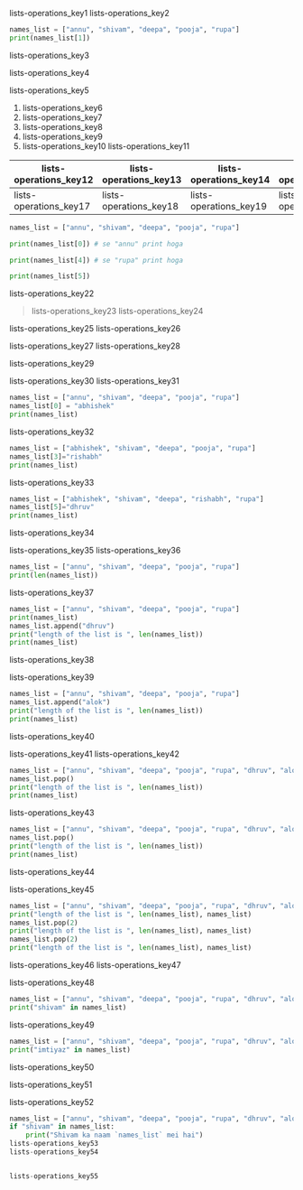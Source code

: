 lists-operations_key1
lists-operations_key2


```python
names_list = ["annu", "shivam", "deepa", "pooja", "rupa"]
print(names_list[1])
```

lists-operations_key3


lists-operations_key4


lists-operations_key5


1. lists-operations_key6
2. lists-operations_key7
3. lists-operations_key8
4. lists-operations_key9
5. lists-operations_key10
lists-operations_key11


|lists-operations_key12|lists-operations_key13|lists-operations_key14|lists-operations_key15|lists-operations_key16|
|-----------|-----------|-----------|-----------|-----------|
|lists-operations_key17|lists-operations_key18|lists-operations_key19|lists-operations_key20|lists-operations_key21|

```python
names_list = ["annu", "shivam", "deepa", "pooja", "rupa"]

print(names_list[0]) # se "annu" print hoga

print(names_list[4]) # se "rupa" print hoga

print(names_list[5])
```

lists-operations_key22


> lists-operations_key23
lists-operations_key24


lists-operations_key25
lists-operations_key26


lists-operations_key27
lists-operations_key28


lists-operations_key29


lists-operations_key30
lists-operations_key31


```python
names_list = ["annu", "shivam", "deepa", "pooja", "rupa"]
names_list[0] = "abhishek"
print(names_list)
```

lists-operations_key32
```python
names_list = ["abhishek", "shivam", "deepa", "pooja", "rupa"]
names_list[3]="rishabh"
print(names_list)
```

lists-operations_key33



```python
names_list = ["abhishek", "shivam", "deepa", "rishabh", "rupa"]
names_list[5]="dhruv"
print(names_list)
```
lists-operations_key34


lists-operations_key35
lists-operations_key36


```python
names_list = ["annu", "shivam", "deepa", "pooja", "rupa"]
print(len(names_list))
```
lists-operations_key37



```python
names_list = ["annu", "shivam", "deepa", "pooja", "rupa"]
print(names_list)
names_list.append("dhruv")
print("length of the list is ", len(names_list))
print(names_list)
```
lists-operations_key38



lists-operations_key39


```python
names_list = ["annu", "shivam", "deepa", "pooja", "rupa"]
names_list.append("alok")
print("length of the list is ", len(names_list))
print(names_list)
```

lists-operations_key40


lists-operations_key41
lists-operations_key42


```python
names_list = ["annu", "shivam", "deepa", "pooja", "rupa", "dhruv", "alok"]
names_list.pop()
print("length of the list is ", len(names_list))
print(names_list)
```

lists-operations_key43


```python
names_list = ["annu", "shivam", "deepa", "pooja", "rupa", "dhruv", "alok"]
names_list.pop()
print("length of the list is ", len(names_list))
print(names_list)
```
lists-operations_key44


lists-operations_key45
```python
names_list = ["annu", "shivam", "deepa", "pooja", "rupa", "dhruv", "alok"]
print("length of the list is ", len(names_list), names_list)
names_list.pop(2)
print("length of the list is ", len(names_list), names_list)
names_list.pop(2)
print("length of the list is ", len(names_list), names_list)
```

lists-operations_key46
lists-operations_key47


lists-operations_key48
```python
names_list = ["annu", "shivam", "deepa", "pooja", "rupa", "dhruv", "alok"]
print("shivam" in names_list)
```
lists-operations_key49



```python
names_list = ["annu", "shivam", "deepa", "pooja", "rupa", "dhruv", "alok"]
print("imtiyaz" in names_list)
```

lists-operations_key50


lists-operations_key51


lists-operations_key52
```python
names_list = ["annu", "shivam", "deepa", "pooja", "rupa", "dhruv", "alok"]
if "shivam" in names_list:
    print("Shivam ka naam `names_list` mei hai")
lists-operations_key53
lists-operations_key54


lists-operations_key55
